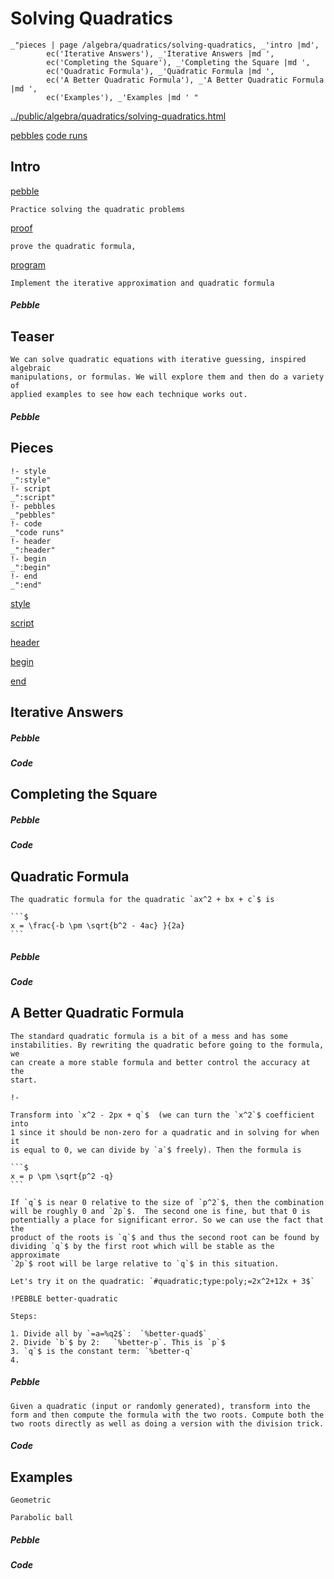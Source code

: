 # Solving Quadratics

    _"pieces | page /algebra/quadratics/solving-quadratics, _'intro |md',
            ec('Iterative Answers'), _'Iterative Answers |md ',
            ec('Completing the Square'), _'Completing the Square |md ',
            ec('Quadratic Formula'), _'Quadratic Formula |md ',
            ec('A Better Quadratic Formula'), _'A Better Quadratic Formula |md ',
            ec('Examples'), _'Examples |md ' "

[../public/algebra/quadratics/solving-quadratics.html](# "save:")

[pebbles](#pebble "h5: | .join \n")
[code runs](#code "h5: | .join \n")

## Intro






[pebble]()

    Practice solving the quadratic problems

[proof]()

    prove the quadratic formula, 

[program]()

    Implement the iterative approximation and quadratic formula

##### Pebble

## Teaser

    We can solve quadratic equations with iterative guessing, inspired algebraic
    manipulations, or formulas. We will explore them and then do a variety of
    applied examples to see how each technique works out. 

##### Pebble

## Pieces

    !- style
    _":style"
    !- script
    _":script"
    !- pebbles
    _"pebbles"
    !- code
    _"code runs"
    !- header
    _":header"
    !- begin
    _":begin"
    !- end
    _":end"



[style]() 

[script]()

[header]()

[begin]()

[end]()

## Iterative Answers




##### Pebble


##### Code


## Completing the Square




##### Pebble


##### Code


## Quadratic Formula


    The quadratic formula for the quadratic `ax^2 + bx + c`$ is 

    ```$
    x = \frac{-b \pm \sqrt{b^2 - 4ac} }{2a}
    ```

##### Pebble


##### Code


## A Better Quadratic Formula

    The standard quadratic formula is a bit of a mess and has some
    instabilities. By rewriting the quadratic before going to the formula, we
    can create a more stable formula and better control the accuracy at the
    start.

    !-

    Transform into `x^2 - 2px + q`$  (we can turn the `x^2`$ coefficient into
    1 since it should be non-zero for a quadratic and in solving for when it
    is equal to 0, we can divide by `a`$ freely). Then the formula is 

    ```$
    x = p \pm \sqrt{p^2 -q}
    ```

    If `q`$ is near 0 relative to the size of `p^2`$, then the combination
    will be roughly 0 and `2p`$.  The second one is fine, but that 0 is
    potentially a place for significant error. So we can use the fact that the
    product of the roots is `q`$ and thus the second root can be found by
    dividing `q`$ by the first root which will be stable as the approximate
    `2p`$ root will be large relative to `q`$ in this situation. 

    Let's try it on the quadratic: `#quadratic;type:poly;=2x^2+12x + 3$`
    
    !PEBBLE better-quadratic

    Steps:

    1. Divide all by `=a=%q2$`:  `%better-quad$`
    2. Divide `b`$ by 2:   `%better-p`. This is `p`$ 
    3. `q`$ is the constant term: `%better-q`
    4.  

    


##### Pebble

    Given a quadratic (input or randomly generated), transform into the form and then compute the formula with the two roots. Compute both the two roots directly as well as doing a version with the division trick. 


##### Code


## Examples

    Geometric

    Parabolic ball




##### Pebble


##### Code



